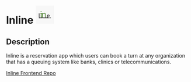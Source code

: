 [comment]: <> (![Inline Logo][logo])

# Inline <img src="https://raw.githubusercontent.com/Mgahed/inline-backend/master/public/images/logo/inline.jpg" width="50px" alt="Inline Logo"/>


## Description
Inline is a reservation app which users can book a turn at any organization that has a queuing system like banks, clinics or telecommunications.

[Inline Frontend Repo](https://github.com/husseinhesham24/inline)

[logo]: https://raw.githubusercontent.com/Mgahed/inline-backend/master/public/images/logo/inline.jpg "Inline"
